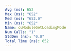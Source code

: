```yaml
---
Avg (ns): 652
Max (ns): "652"
Med (ns): "652.0"
Min (ns): "652"
Name: cuModuleGetLoadingMode
Num Calls: "1"
StdDev (ns): "0.0"
Total Time (ns): 652
---
```

